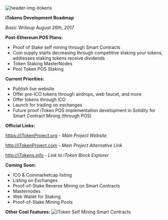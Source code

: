 ![header-img-itokens](https://pasteupload.com/images/2017/08/24/cover-new.jpg)


**iTokens Development Roadmap**

_Basic Writeup August 26th, 2017_

**Post-Ethereum POS Plans:**

- Proof of Stake self mining through Smart Contracts
- Coin supply starts decreasing through competitive staking your tokens, addresses staking tokens receive dividends 
- Token Staking MasterNodes
- Pool Token POS Staking


**Current Priorities:**

- Publish live website
- Offer pre-ICO tokens through airdrops, web faucet, and more
- Offer tokens through ICO
- Launch for trading on exchanges
- Future proof iToken POS implementation development in Solidity for Smart Contract Mining (through POS)

**Official Links:**

https://iTokenProject.org - _Main Project Website_

http://iTokenProject.com - _Main Project Alternative Link_

http://iTokens.info - _Link to iToken Block Explorer_

**Coming Soon:**
- ICO & Coinmarketcap listing
- Listing on Exchanges
- Proof-of-Stake Reverse Mining on Smart Contracts
- Masternodes
- Web Wallet for Staking
- Proof-of-Stake Mining Pools

**Other Cool Features:**
![iToken Self Mining Smart Contracts](http://pasteupload.com/images/2017/08/26/smart-contract-mining98f91.png)

